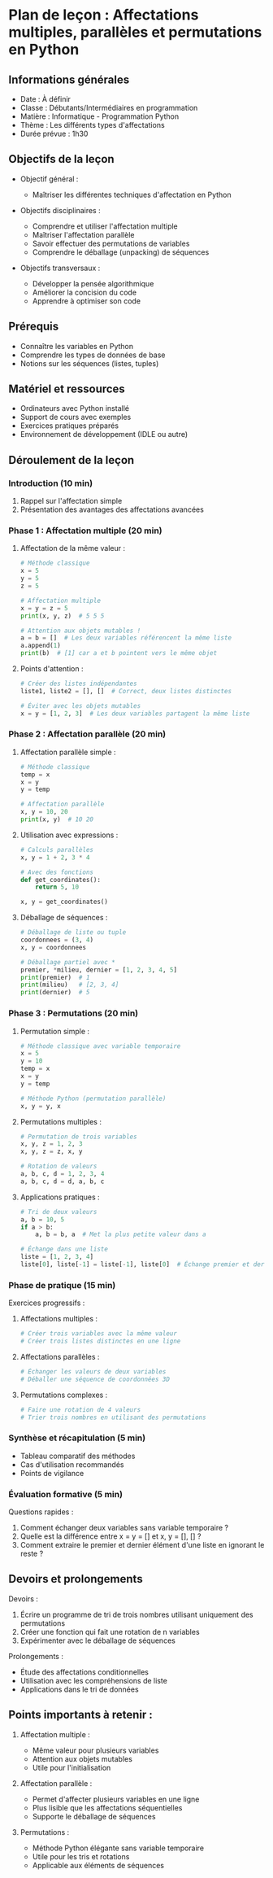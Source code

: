 # Plan de leçon : Affectations multiples, parallèles et permutations en Python

## Informations générales

- Date : À définir
- Classe : Débutants/Intermédiaires en programmation
- Matière : Informatique - Programmation Python
- Thème : Les différents types d'affectations
- Durée prévue : 1h30

## Objectifs de la leçon

- Objectif général :
  - Maîtriser les différentes techniques d'affectation en Python

- Objectifs disciplinaires :
  - Comprendre et utiliser l'affectation multiple
  - Maîtriser l'affectation parallèle
  - Savoir effectuer des permutations de variables
  - Comprendre le déballage (unpacking) de séquences

- Objectifs transversaux :
  - Développer la pensée algorithmique
  - Améliorer la concision du code
  - Apprendre à optimiser son code

## Prérequis
- Connaître les variables en Python
- Comprendre les types de données de base
- Notions sur les séquences (listes, tuples)

## Matériel et ressources
- Ordinateurs avec Python installé
- Support de cours avec exemples
- Exercices pratiques préparés
- Environnement de développement (IDLE ou autre)

## Déroulement de la leçon

### Introduction (10 min)
1. Rappel sur l'affectation simple
2. Présentation des avantages des affectations avancées

### Phase 1 : Affectation multiple (20 min)

1. Affectation de la même valeur :
   ```python
   # Méthode classique
   x = 5
   y = 5
   z = 5
   
   # Affectation multiple
   x = y = z = 5
   print(x, y, z)  # 5 5 5
   
   # Attention aux objets mutables !
   a = b = []  # Les deux variables référencent la même liste
   a.append(1)
   print(b)  # [1] car a et b pointent vers le même objet
   ```

2. Points d'attention :
   ```python
   # Créer des listes indépendantes
   liste1, liste2 = [], []  # Correct, deux listes distinctes
   
   # Éviter avec les objets mutables
   x = y = [1, 2, 3]  # Les deux variables partagent la même liste
   ```

### Phase 2 : Affectation parallèle (20 min)

1. Affectation parallèle simple :
   ```python
   # Méthode classique
   temp = x
   x = y
   y = temp
   
   # Affectation parallèle
   x, y = 10, 20
   print(x, y)  # 10 20
   ```

2. Utilisation avec expressions :
   ```python
   # Calculs parallèles
   x, y = 1 + 2, 3 * 4
   
   # Avec des fonctions
   def get_coordinates():
       return 5, 10
   
   x, y = get_coordinates()
   ```

3. Déballage de séquences :
   ```python
   # Déballage de liste ou tuple
   coordonnees = (3, 4)
   x, y = coordonnees
   
   # Déballage partiel avec *
   premier, *milieu, dernier = [1, 2, 3, 4, 5]
   print(premier)  # 1
   print(milieu)   # [2, 3, 4]
   print(dernier)  # 5
   ```

### Phase 3 : Permutations (20 min)

1. Permutation simple :
   ```python
   # Méthode classique avec variable temporaire
   x = 5
   y = 10
   temp = x
   x = y
   y = temp
   
   # Méthode Python (permutation parallèle)
   x, y = y, x
   ```

2. Permutations multiples :
   ```python
   # Permutation de trois variables
   x, y, z = 1, 2, 3
   x, y, z = z, x, y
   
   # Rotation de valeurs
   a, b, c, d = 1, 2, 3, 4
   a, b, c, d = d, a, b, c
   ```

3. Applications pratiques :
   ```python
   # Tri de deux valeurs
   a, b = 10, 5
   if a > b:
       a, b = b, a  # Met la plus petite valeur dans a
   
   # Échange dans une liste
   liste = [1, 2, 3, 4]
   liste[0], liste[-1] = liste[-1], liste[0]  # Échange premier et dernier
   ```

### Phase de pratique (15 min)

Exercices progressifs :

1. Affectations multiples :
   ```python
   # Créer trois variables avec la même valeur
   # Créer trois listes distinctes en une ligne
   ```

2. Affectations parallèles :
   ```python
   # Échanger les valeurs de deux variables
   # Déballer une séquence de coordonnées 3D
   ```

3. Permutations complexes :
   ```python
   # Faire une rotation de 4 valeurs
   # Trier trois nombres en utilisant des permutations
   ```

### Synthèse et récapitulation (5 min)
- Tableau comparatif des méthodes
- Cas d'utilisation recommandés
- Points de vigilance

### Évaluation formative (5 min)
Questions rapides :
1. Comment échanger deux variables sans variable temporaire ?
2. Quelle est la différence entre x = y = [] et x, y = [], [] ?
3. Comment extraire le premier et dernier élément d'une liste en ignorant le reste ?

## Devoirs et prolongements

Devoirs :
1. Écrire un programme de tri de trois nombres utilisant uniquement des permutations
2. Créer une fonction qui fait une rotation de n variables
3. Expérimenter avec le déballage de séquences

Prolongements :
- Étude des affectations conditionnelles
- Utilisation avec les compréhensions de liste
- Applications dans le tri de données

## Points importants à retenir :

1. Affectation multiple :
   - Même valeur pour plusieurs variables
   - Attention aux objets mutables
   - Utile pour l'initialisation

2. Affectation parallèle :
   - Permet d'affecter plusieurs variables en une ligne
   - Plus lisible que les affectations séquentielles
   - Supporte le déballage de séquences

3. Permutations :
   - Méthode Python élégante sans variable temporaire
   - Utile pour les tris et rotations
   - Applicable aux éléments de séquences